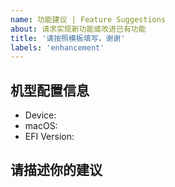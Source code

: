 ```yaml
---
name: 功能建议 | Feature Suggestions
about: 请求实现新功能或改进已有功能
title: '请按照模板填写，谢谢'
labels: 'enhancement'
---
```


<!--
⚠️ 反馈前请确保已阅读
⚠️ 反馈前请确保已阅读
⚠️ 反馈前请确保已阅读

1. 请确保你已经认真阅读了 README 文件，可能你的建议已经实现。
2. 请在 issues 页面搜索你的建议，很可能已经有人提了。
3. 以上都没有，请填写模板描述建议，以便我能快速理解你的建议。
-->

<!-- 这是隐藏的信息 -->
<!-- 👆👆👆这样括起来的信息将被隐藏，填写时注意不要写在里面。 -->
<!-- 点击编辑器上方的 preview 可预览你填写的效果 -->

## 机型配置信息
* Device: <!--e.g. 主板型号 显卡型号 显卡接口)-->
* macOS: <!--e.g. 10.15.3-->
* EFI Version: <!--e.g. MSI-B360-10.15.4-EFI-->

## 请描述你的建议
<!--请简洁清晰地描述你的建议。如果你已经有了可以实现的想法，可以描述一下-->
